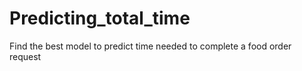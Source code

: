 # Predicting_total_time
Find the best model to predict time needed to complete a food order request
